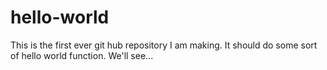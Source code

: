 # hello-world
This is the first ever git hub repository I am making. It should do some sort of hello world function. We'll see...
